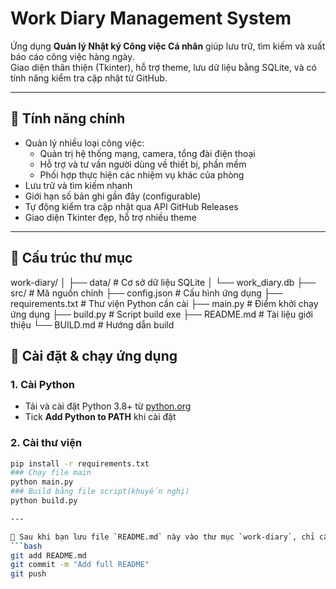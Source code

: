# Work Diary Management System

Ứng dụng **Quản lý Nhật ký Công việc Cá nhân** giúp lưu trữ, tìm kiếm và xuất báo cáo công việc hàng ngày.  
Giao diện thân thiện (Tkinter), hỗ trợ theme, lưu dữ liệu bằng SQLite, và có tính năng kiểm tra cập nhật từ GitHub.

---

## 📌 Tính năng chính
- Quản lý nhiều loại công việc:
  - Quản trị hệ thống mạng, camera, tổng đài điện thoại
  - Hỗ trợ và tư vấn người dùng về thiết bị, phần mềm
  - Phối hợp thực hiện các nhiệm vụ khác của phòng
- Lưu trữ và tìm kiếm nhanh
- Giới hạn số bản ghi gần đây (configurable)
- Tự động kiểm tra cập nhật qua API GitHub Releases
- Giao diện Tkinter đẹp, hỗ trợ nhiều theme

---

## 📂 Cấu trúc thư mục
work-diary/
│
├── data/ # Cơ sở dữ liệu SQLite
│ └── work_diary.db
├── src/ # Mã nguồn chính
├── config.json # Cấu hình ứng dụng
├── requirements.txt # Thư viện Python cần cài
├── main.py # Điểm khởi chạy ứng dụng
├── build.py # Script build exe
├── README.md # Tài liệu giới thiệu
└── BUILD.md # Hướng dẫn build
## 🚀 Cài đặt & chạy ứng dụng
### 1. Cài Python
- Tải và cài đặt Python 3.8+ từ [python.org](https://www.python.org/downloads/)
- Tick **Add Python to PATH** khi cài đặt

### 2. Cài thư viện
```bash
pip install -r requirements.txt
### Chạy file main
python main.py
### Build bằng file script(khuyến nghị)
python build.py

---

📌 Sau khi bạn lưu file `README.md` này vào thư mục `work-diary`, chỉ cần:
```bash
git add README.md
git commit -m "Add full README"
git push


